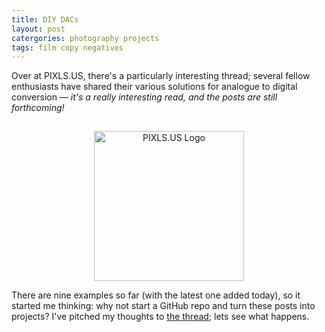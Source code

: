 ```yaml
---
title: DIY DACs
layout: post
catergories: photography projects
tags: film copy negatives
---
```


Over at PIXLS.US, there's a particularly interesting thread; several fellow enthusiasts have shared their various solutions for analogue to digital conversion — <i>it's a really interesting read, and the posts are still forthcoming!</i>

<div>
<center>
<img src="https://pixls.us/images/pixls.us-logo-url.svg" style="padding-top: 15px;" class="align-center" alt="PIXLS.US Logo" width="240">
</center>
</div>

There are nine examples so far (with the latest one added today), so it started me thinking: why not start a GitHub repo and turn these posts into projects? I've pitched my thoughts to [the thread](https://discuss.pixls.us/t/diy-copy-stand-for-dslr-scanning/14833/71); lets see what happens.
